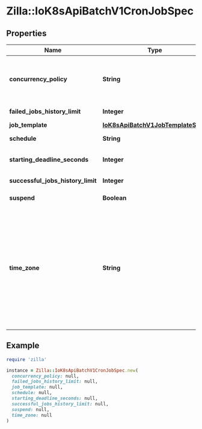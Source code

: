 # Zilla::IoK8sApiBatchV1CronJobSpec

## Properties

| Name | Type | Description | Notes |
| ---- | ---- | ----------- | ----- |
| **concurrency_policy** | **String** | Specifies how to treat concurrent executions of a Job. Valid values are: - \&quot;Allow\&quot; (default): allows CronJobs to run concurrently; - \&quot;Forbid\&quot;: forbids concurrent runs, skipping next run if previous run hasn&#39;t finished yet; - \&quot;Replace\&quot;: cancels currently running job and replaces it with a new one   | [optional] |
| **failed_jobs_history_limit** | **Integer** | The number of failed finished jobs to retain. Value must be non-negative integer. Defaults to 1. | [optional] |
| **job_template** | [**IoK8sApiBatchV1JobTemplateSpec**](IoK8sApiBatchV1JobTemplateSpec.md) |  |  |
| **schedule** | **String** | The schedule in Cron format, see https://en.wikipedia.org/wiki/Cron. |  |
| **starting_deadline_seconds** | **Integer** | Optional deadline in seconds for starting the job if it misses scheduled time for any reason.  Missed jobs executions will be counted as failed ones. | [optional] |
| **successful_jobs_history_limit** | **Integer** | The number of successful finished jobs to retain. Value must be non-negative integer. Defaults to 3. | [optional] |
| **suspend** | **Boolean** | This flag tells the controller to suspend subsequent executions, it does not apply to already started executions.  Defaults to false. | [optional] |
| **time_zone** | **String** | The time zone name for the given schedule, see https://en.wikipedia.org/wiki/List_of_tz_database_time_zones. If not specified, this will default to the time zone of the kube-controller-manager process. The set of valid time zone names and the time zone offset is loaded from the system-wide time zone database by the API server during CronJob validation and the controller manager during execution. If no system-wide time zone database can be found a bundled version of the database is used instead. If the time zone name becomes invalid during the lifetime of a CronJob or due to a change in host configuration, the controller will stop creating new new Jobs and will create a system event with the reason UnknownTimeZone. More information can be found in https://kubernetes.io/docs/concepts/workloads/controllers/cron-jobs/#time-zones This is beta field and must be enabled via the &#x60;CronJobTimeZone&#x60; feature gate. | [optional] |

## Example

```ruby
require 'zilla'

instance = Zilla::IoK8sApiBatchV1CronJobSpec.new(
  concurrency_policy: null,
  failed_jobs_history_limit: null,
  job_template: null,
  schedule: null,
  starting_deadline_seconds: null,
  successful_jobs_history_limit: null,
  suspend: null,
  time_zone: null
)
```

